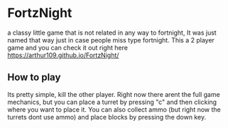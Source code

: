 # FortzNight
a classy little game that is not related in any way to fortnight, It was just named that way just in case people miss type fortnight. This a 2 player game and you can check it out right here https://arthur109.github.io/FortzNight/

## How to play
Its pretty simple, kill the other player. Right now there arent the full game mechanics, but you can place a turret by pressing "c" and then clicking where you want to place it. You can also collect ammo (but right now the turrets dont use ammo) and place blocks by pressing the down key.
